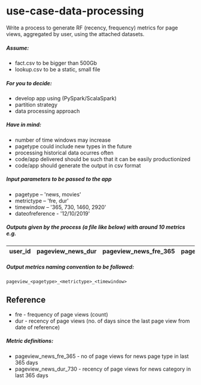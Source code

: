 # use-case-data-processing

Write a process to generate RF (recency, frequency) metrics for page views, aggregated by user, using the attached datasets.

##### Assume:

- fact.csv to be bigger than 500Gb
- lookup.csv to be a static, small file

##### For you to decide:

- develop app using (PySpark/ScalaSpark)
- partition strategy
- data processing approach

##### Have in mind:

- number of time windows may increase
- pagetype could include new types in the future
- processing historical data ocurres often
- code/app delivered should be such that it can be easily productionized
- code/app should generate the output in csv format

##### Input parameters to be passed to the app

- pagetype – 'news, movies'
- metrictype – 'fre, dur'
- timewindow – '365, 730, 1460, 2920'
- dateofreference - '12/10/2019'

##### Outputs given by the process (a file like below) with around 10 metrics e.g.

| user_id | pageview_news_dur | pageview_news_fre_365 | pageview_news_fre_730 | ...|
| ------- | ----------------- | --------------------- | --------------------- | -- |

##### Output metrics naming convention to be followed:

`pageview_<pagetype>_<metrictype>_<timewindow>`


## Reference

- fre - frequency of page views (count)
- dur - recency of page views (no. of days since the last page view from date of reference)

##### Metric definitions:

- pageview_news_fre_365 - no of page views for news page type in last 365 days
- pageview_news_dur_730 - recency of page views for news category in last 365 days
